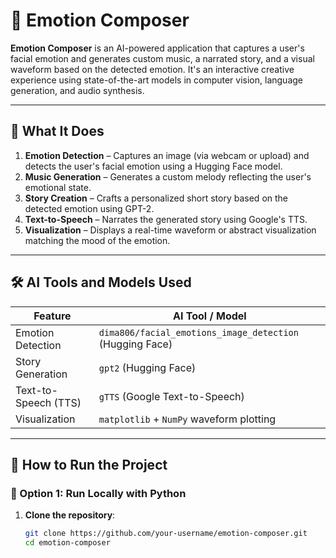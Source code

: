 
# 🎵 Emotion Composer

**Emotion Composer** is an AI-powered application that captures a user's facial emotion and generates custom music, a narrated story, and a visual waveform based on the detected emotion. It's an interactive creative experience using state-of-the-art models in computer vision, language generation, and audio synthesis.

---

## 🧠 What It Does

1. **Emotion Detection** – Captures an image (via webcam or upload) and detects the user's facial emotion using a Hugging Face model.
2. **Music Generation** – Generates a custom melody reflecting the user's emotional state.
3. **Story Creation** – Crafts a personalized short story based on the detected emotion using GPT-2.
4. **Text-to-Speech** – Narrates the generated story using Google's TTS.
5. **Visualization** – Displays a real-time waveform or abstract visualization matching the mood of the emotion.

---

## 🛠️ AI Tools and Models Used

| Feature               | AI Tool / Model                                             |
|----------------------|-------------------------------------------------------------|
| Emotion Detection     | `dima806/facial_emotions_image_detection` (Hugging Face)   |
| Story Generation      | `gpt2` (Hugging Face)                                       |
| Text-to-Speech (TTS)  | `gTTS` (Google Text-to-Speech)                              |
| Visualization         | `matplotlib` + `NumPy` waveform plotting                    |

---

## 🚀 How to Run the Project

### 🔁 Option 1: Run Locally with Python

1. **Clone the repository**:
   ```bash
   git clone https://github.com/your-username/emotion-composer.git
   cd emotion-composer
